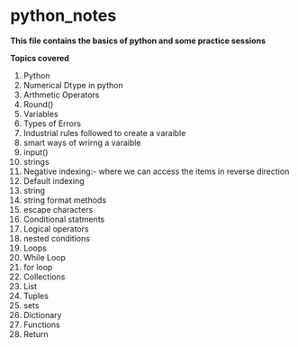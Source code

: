# python_notes

**This file contains the basics of python and some practice sessions**

**Topics covered**
1. Python
2. Numerical Dtype in python
3. Arthmetic Operators
4. Round()
5. Variables
6. Types of Errors
7. Industrial rules followed to create a varaible
8. smart ways of wrirng a varaible
9. input()
10. strings
11. Negative indexing:- where we can access the items in reverse direction
12. Default indexing
13. string
14. string format methods
15. escape characters
16. Conditional statments
17. Logical operators
18. nested conditions
19. Loops
20. While Loop
21. for loop
22. Collections
23. List
24. Tuples
25. sets
26. Dictionary
27. Functions
28. Return
